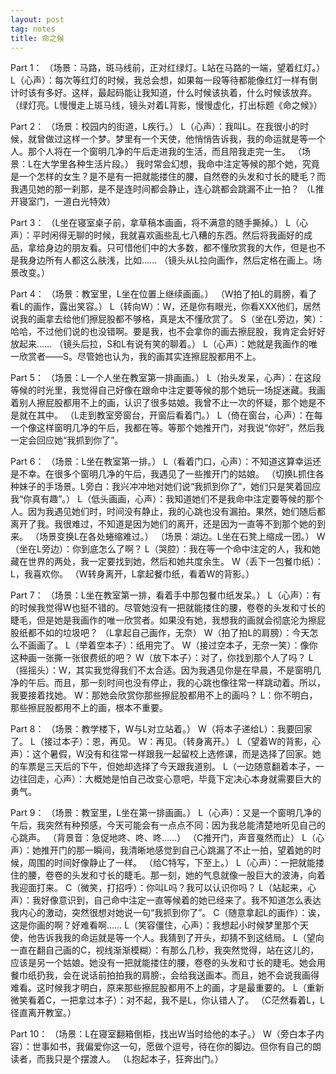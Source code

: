 ```yaml
---
layout: post
tag: notes
title: 命之候
---
```

Part 1：
    （场景：马路，斑马线前，正对红绿灯。L站在马路的一端，望着红灯。）
      L（心声）：每次等红灯的时候，我总会想，如果每一段等待都能像红灯一样有倒计时该有多好。这样，最起码能让我知道，什么时候该执着，什么时候该放弃。
     （绿灯亮。L慢慢走上斑马线，镜头对着L背影，慢慢虚化，打出标题《命之候》）

Part 2：
    （场景：校园内的街道，L疾行。）
      L（心声）：我叫L。在我很小的时候，就曾做过这样一个梦。梦里有一个天使，他悄悄告诉我，我的命运就是等一个人。那个人将在一个窗明几净的午后走进我的生活，而且陪我走完一生。
     （场景：L在大学里各种生活片段。）
      我时常会幻想，我命中注定等候的那个她，究竟是一个怎样的女生？是不是有一把就能搂住的腰，自然卷的头发和寸长的睫毛？而我遇见她的那一刹那，是不是连时间都会静止，连心跳都会跳漏不止一拍？
       （L推开寝室门，一道白光特效）

Part 3：
      （L坐在寝室桌子前，拿草稿本画画，将不满意的随手撕掉。）
       L（心声）：平时闲得无聊的时候，我就喜欢画些乱七八糟的东西。然后将我画好的成品，拿给身边的朋友看。只可惜他们中的大多数，都不懂欣赏我的大作，但是也不是我身边所有人都这么肤浅，比如……
       （镜头从L拉向画作，然后定格在画上。场景改变。）

Part 4：
      （场景：教室里，L坐在位置上继续画画。）
      （W拍了拍L的肩膀，看了看L的画作，露出笑容。）
        L（转向W）：W，还是你有眼光，你看XXX他们，居然说我的画拿去给他们擦屁股都不够格，真是太不懂欣赏了。
        S（坐在L旁边，笑）：哈哈，不过他们说的也没错啊。要是我，也不会拿你的画去擦屁股，我肯定会好好放起来……
      （镜头后拉，S和L有说有笑的聊着。）
        L（心声）：她就是我画作的唯一欣赏者——S。尽管她也认为，我的画其实连擦屁股都用不上。

Part 5：
      （场景：L一个人坐在教室第一排画画。）
        L（抬头发呆，心声）：在这段等候的时光里，我觉得自己好像在跟命中注定要等候的那个她玩一场捉迷藏。我画着别人擦屁股都用不上的画，认识了很多姑娘。我曾不止一次的怀疑，那个她是不是就在其中。
       （L走到教室旁窗台，开窗后看着门。）
        L（倚在窗台，心声）：在每一个像这样窗明几净的午后，我都在等。等那个她推开门，对我说“你好”，然后我一定会回应她“我抓到你了”。

Part 6：
       （场景：L坐在教室第一排。）
         L（看着门口，心声）：不知道这算幸运还是不幸。在很多个窗明几净的午后，我遇见了一些推开门的姑娘。
        （切换L抓住各种妹子的手场景。L旁白：我兴冲冲地对她们说“我抓到你了”，她们只是笑着回应我“你真有趣”。）
         L（低头画画，心声）：我知道她们不是我命中注定要等候的那个人。因为我遇见她们时，时间没有静止，我的心跳也没有漏拍。果然，她们随后都离开了我。我很难过，不知道是因为她们的离开，还是因为一直等不到那个她的到来。
        （场景变换L在各处蜷缩难过。）
        （场景：湖边。L坐在石凳上缩成一团。）
          W（坐在L旁边）：你到底怎么了啊？
          L（哭腔）：我在等一个命中注定的人，我和她藏在世界的两处，我一定要找到她，然后和她共度余生。
         W（丢下一包餐巾纸）：L，我喜欢你。
       （W转身离开，L拿起餐巾纸，看着W的背影。）

Part 7：
      （场景：L坐在教室第一排，看着手中那包餐巾纸发呆。）
       L（心声）：有的时候我觉得W也挺不错的。尽管她没有一把就能搂住的腰，卷卷的头发和寸长的睫毛，但是她是我画作的唯一欣赏者。如果没有她，我想我的画就会彻底沦为擦屁股纸都不如的垃圾吧？
      （L拿起自己画作，无奈）
       W（拍了拍L的肩膀）：今天怎么不画画了。
       L（举着空本子）：纸用完了。
       W（接过空本子，无奈一笑）：像你这种画一张撕一张很费纸的吧？
       W（放下本子）：对了，你找到那个人了吗？
       L（摇摇头）：W，其实我觉得我们不太合适。因为我遇见你是在早晨，不是窗明几净的午后。而且，那一刻时间也没有停止，我的心跳也像往常一样跳动着。所以，我要接着找她。
       W：那她会欣赏你那些擦屁股都用不上的画吗？
       L：你不明白，那些擦屁股都用不上的画，根本不重要。

Part 8：
     （场景：教学楼下，W与L对立站着。）
       W（将本子递给L）：我要回家了。
        L（接过本子）：恩，再见。
        W：再见。（转身离开。）
        L（望着W的背影，心声）：这个暑假，W没有和往常一样跟我一起留校上选修课，而是选择了回家。她的车票是三天后的下午，但她却选择了今天跟我道别。
        L（一边随意翻着本子，一边往回走，心声）：大概她是怕自己改变心意吧，毕竟下定决心本身就需要巨大的勇气。

Part 9：
       （场景：教室里，L坐在第一排画画。）
        L（心声）：又是一个窗明几净的午后，我突然有种预感，今天可能会有一点点不同：因为我总能清楚地听见自己的心跳声。
       （背景音：急促地咚、咚、咚……）
       （C推开门，声音戛然而止）
        L（心声）：她推开门的那一瞬间，我清晰地感觉到自己心跳漏了不止一拍，望着她的时候，周围的时间好像静止了一样。
       （给C特写，下至上。）
        L（心声）：一把就能搂住的腰，卷卷的头发和寸长的睫毛。那一刻，她的气息就像一股巨大的波涛，向着我迎面打来。
        C（微笑，打招呼）：你叫L吗？我可以认识你吗？
        L（站起来，心声）：我好像意识到，自己命中注定一直等候着的她已经来了。我不知道怎么表达我内心的激动，突然很想对她说一句“我抓到你了”。
        C（随意拿起L的画作）：诶，这是你画的啊？好难看啊……
        L（笑容僵住，心声）：我想起小时候梦里那个天使，他告诉我我的命运就是等一个人。我猜到了开头，却猜不到这结局。
        L（望向一直在翻自己画的C，视线渐渐模糊）：有那么几秒，我突然觉得，站在这儿的，应该是另一个姑娘。她没有一把就能搂住的腰，卷卷的头发和寸长的睫毛。她会用餐巾纸扔我，会在说话前拍拍我的肩膀:，会给我送画本。而且，她不会说我画得难看。这时候我才明白，原来那些擦屁股都用不上的画，才是最重要的。
        L（重新微笑看着C，一把拿过本子）：对不起，我不是L，你认错人了。
      （C茫然看着L，L径直离开教室。）

Part 10：
      （场景：L在寝室翻箱倒柜，找出W当时给他的本子。）
       W（旁白本子内容）：世事如书，我偏爱你这一句，愿做个逗号，待在你的脚边。但你有自己的朗读者，而我只是个摆渡人。
      （L抱起本子，狂奔出门。）